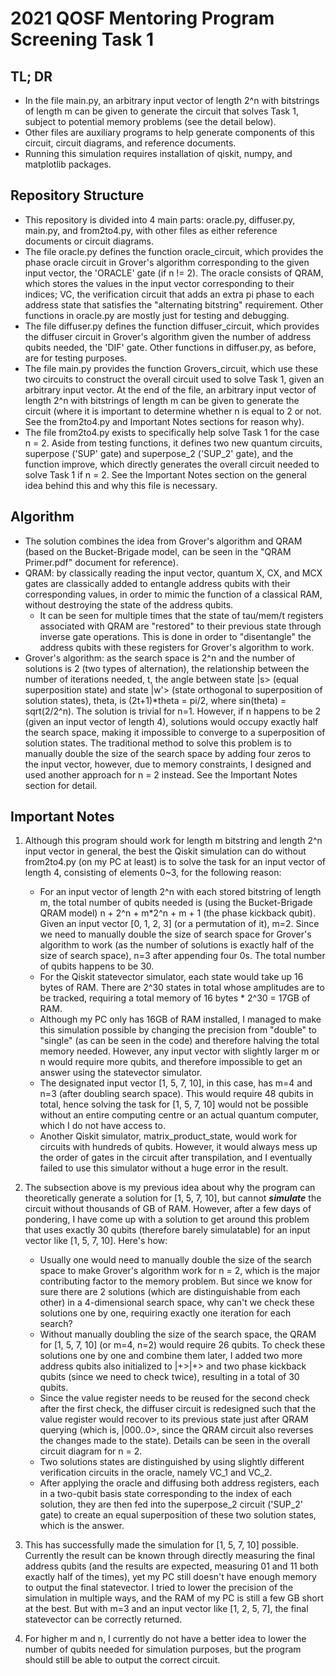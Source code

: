 # 2021 QOSF Mentoring Program Screening Task 1
## TL; DR
* In the file main.py, an arbitrary input vector of length 2^n with bitstrings of length m can be given to generate the circuit that solves Task 1, subject to potential memory problems (see the detail below).
* Other files are auxiliary programs to help generate components of this circuit, circuit diagrams, and reference documents.
* Running this simulation requires installation of qiskit, numpy, and matplotlib packages.

## Repository Structure
* This repository is divided into 4 main parts: oracle.py, diffuser.py, main.py, and from2to4.py, with other files as either reference documents or circuit diagrams.
* The file oracle.py defines the function oracle_circuit, which provides the phase oracle circuit in Grover's algorithm corresponding to the given input vector, the 'ORACLE' gate (if n != 2). The oracle consists of QRAM, which stores the values in the input vector corresponding to their indices; VC, the verification circuit that adds an extra pi phase to each address state that satisfies the "alternating bitstring" requirement. Other functions in oracle.py are mostly just for testing and debugging.
* The file diffuser.py defines the function diffuser_circuit, which provides the diffuser circuit in Grover's algorithm given the number of address qubits needed, the 'DIF' gate. Other functions in diffuser.py, as before, are for testing purposes.
* The file main.py provides the function Grovers_circuit, which use these two circuits to construct the overall circuit used to solve Task 1, given an arbitrary input vector. At the end of the file, an arbitrary input vector of length 2^n with bitstrings of length m can be given to generate the circuit (where it is important to determine whether n is equal to 2 or not. See the from2to4.py and Important Notes sections for reason why). 
* The file from2to4.py exists to specifically help solve Task 1 for the case n = 2. Aside from testing functions, it defines two new quantum circuits, superpose ('SUP' gate) and superpose_2 ('SUP_2' gate), and the function improve, which directly generates the overall circuit needed to solve Task 1 if n = 2. See the Important Notes section on the general idea behind this and why this file is necessary. 

## Algorithm
* The solution combines the idea from Grover's algorithm and QRAM (based on the Bucket-Brigade model, can be seen in the "QRAM Primer.pdf" document for reference).
* QRAM: by classically reading the input vector, quantum X, CX, and MCX gates are classically added to entangle address qubits with their corresponding values, in order to mimic the function of a classical RAM, without destroying the state of the address qubits.
    - It can be seen for multiple times that the state of tau/mem/t registers associated with QRAM are "restored" to their previous state through inverse gate operations. This is done in order to "disentangle" the address qubits with these registers for Grover's algorithm to work.
* Grover's algorithm: as the search space is 2^n and the number of solutions is 2 (two types of alternation), the relationship between the number of iterations needed, t, the angle between state |s> (equal superposition state) and state |w'> (state orthogonal to superposition of solution states), theta, is (2t+1)*theta = pi/2, where sin(theta) = sqrt(2/2^n). The solution is trivial for n=1. However, if n happens to be 2 (given an input vector of length 4), solutions would occupy exactly half the search space, making it impossible to converge to a superposition of solution states. The traditional method to solve this problem is to manually double the size of the search space by adding four zeros to the input vector, however, due to memory constraints, I designed and used another approach for n = 2 instead. See the Important Notes section for detail.

## Important Notes
1. Although this program should work for length m bitstring and length 2^n input vector in general, the best the Qiskit simulation can do without from2to4.py (on my PC at least) is to solve the task for an input vector of length 4, consisting of elements 0~3, for the following reason:
    - For an input vector of length 2^n with each stored bitstring of length m, the total number of qubits needed is (using the Bucket-Brigade QRAM model) n + 2^n + m*2^n + m + 1 (the phase kickback qubit). Given an input vector [0, 1, 2, 3] (or a permutation of it), m=2. Since we need to manually double the size of search space for Grover's algorithm to work (as the number of solutions is exactly half of the size of search space), n=3 after appending four 0s. The total number of qubits happens to be 30.
    - For the Qiskit statevector simulator, each state would take up 16 bytes of RAM. There are 2^30 states in total whose amplitudes are to be tracked, requiring a total memory of 16 bytes * 2^30 = 17GB of RAM.
    - Although my PC only has 16GB of RAM installed, I managed to make this simulation possible by changing the precision from "double" to "single" (as can be seen in the code) and therefore halving the total memory needed. However, any input vector with slightly larger m or n would require more qubits, and therefore impossible to get an answer using the statevector simulator.
    - The designated input vector [1, 5, 7, 10], in this case, has m=4 and n=3 (after doubling search space). This would require 48 qubits in total, hence solving the task for [1, 5, 7, 10] would not be possible without an entire computing centre or an actual quantum computer, which I do not have access to.
    - Another Qiskit simulator, matrix_product_state, would work for circuits with hundreds of qubits. However, it would always mess up the order of gates in the circuit after transpilation, and I eventually failed to use this simulator without a huge error in the result.

2. The subsection above is my previous idea about why the program can theoretically generate a solution for [1, 5, 7, 10], but cannot **_simulate_** the circuit without thousands of GB of RAM. However, after a few days of pondering, I have come up with a solution to get around this problem that uses exactly 30 qubits (therefore barely simulatable) for an input vector like [1, 5, 7, 10]. Here's how:
    - Usually one would need to manually double the size of the search space to make Grover's algorithm work for n = 2, which is the major contributing factor to the memory problem. But since we know for sure there are 2 solutions (which are distinguishable from each other) in a 4-dimensional search space, why can't we check these solutions one by one, requiring exactly one iteration for each search?
    - Without manually doubling the size of the search space, the QRAM for [1, 5, 7, 10] (or m=4, n=2) would require 26 qubits. To check these solutions one by one and combine them later, I added two more address qubits also initialized to |+>|+> and two phase kickback qubits (since we need to check twice), resulting in a total of 30 qubits.
    - Since the value register needs to be reused for the second check after the first check, the diffuser circuit is redesigned such that the value register would recover to its previous state just after QRAM querying (which is, |000..0>, since the QRAM circuit also reverses the changes made to the state). Details can be seen in the overall circuit diagram for n = 2.
    - Two solutions states are distinguished by using slightly different verification circuits in the oracle, namely VC_1 and VC_2.
    - After applying the oracle and diffusing both address registers, each in a two-qubit basis state corresponding to the index of each solution, they are then fed into the superpose_2 circuit ('SUP_2' gate) to create an equal superposition of these two solution states, which is the answer.

3. This has successfully made the simulation for [1, 5, 7, 10] possible. Currently the result can be known through directly measuring the final address qubits (and the results are expected, measuring 01 and 11 both exactly half of the times), yet my PC still doesn't have enough memory to output the final statevector. I tried to lower the precision of the simulation in multiple ways, and the RAM of my PC is still a few GB short at the best. But with m=3 and an input vector like [1, 2, 5, 7], the final statevector can be correctly returned.

4. For higher m and n, I currently do not have a better idea to lower the number of qubits needed for simulation purposes, but the program should still be able to output the correct circuit.